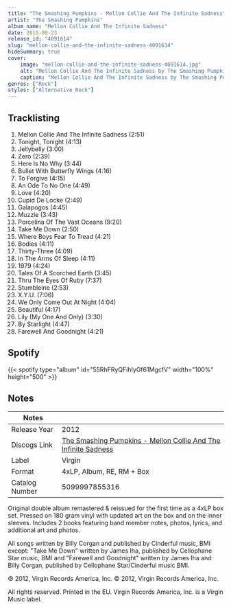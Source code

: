 ```yaml
---
title: "The Smashing Pumpkins - Mellon Collie And The Infinite Sadness"
artist: "The Smashing Pumpkins"
album_name: "Mellon Collie And The Infinite Sadness"
date: 2015-09-23
release_id: "4091614"
slug: "mellon-collie-and-the-infinite-sadness-4091614"
hideSummary: true
cover:
    image: "mellon-collie-and-the-infinite-sadness-4091614.jpg"
    alt: "Mellon Collie And The Infinite Sadness by The Smashing Pumpkins"
    caption: "Mellon Collie And The Infinite Sadness by The Smashing Pumpkins"
genres: ["Rock"]
styles: ["Alternative Rock"]
---
```

## Tracklisting
1. Mellon Collie And The Infinite Sadness (2:51)
2. Tonight, Tonight (4:13)
3. Jellybelly (3:00)
4. Zero (2:39)
5. Here Is No Why (3:44)
6. Bullet With Butterfly Wings (4:16)
7. To Forgive (4:15)
8. An Ode To No One (4:49)
9. Love (4:20)
10. Cupid De Locke (2:49)
11. Galapogos (4:45)
12. Muzzle (3:43)
13. Porcelina Of The Vast Oceans (9:20)
14. Take Me Down (2:50)
15. Where Boys Fear To Tread (4:21)
16. Bodies (4:11)
17. Thirty-Three (4:09)
18. In The Arms Of Sleep (4:11)
19. 1979 (4:24)
20. Tales Of A Scorched Earth (3:45)
21. Thru The Eyes Of Ruby (7:37)
22. Stumbleine (2:53)
23. X.Y.U. (7:06)
24. We Only Come Out At Night (4:04)
25. Beautiful (4:17)
26. Lily (My One And Only) (3:30)
27. By Starlight (4:47)
28. Farewell And Goodnight (4:21)
## Spotify
{{< spotify type="album" id="55RhFRyQFihIyGf61MgcfV" width="100%" height="500" >}}


## Notes
| Notes          |             |
| ---------------| ----------- |
| Release Year   | 2012 |
| Discogs Link   | [The Smashing Pumpkins - Mellon Collie And The Infinite Sadness](https://www.discogs.com/release/4091614-The-Smashing-Pumpkins-Mellon-Collie-And-The-Infinite-Sadness) |
| Label          | Virgin |
| Format         | 4xLP, Album, RE, RM + Box |
| Catalog Number | 5099997855316 |

Original double album remastered & reissued for the first time as a 4xLP box set. Pressed on 180 gram vinyl with updated art on the box and on the inner sleeves. Includes 2 books featuring band member notes, photos, lyrics, and additional art and photos.  All songs written by Billy Corgan and published by Cinderful music, BMI except: "Take Me Down" written by James Iha, published by Cellophane Star music, BMI and "Farewell and Goodnight" written by James Iha and Billy Corgan, published by Cellophane Star/Cinderful music BMI.  ℗ 2012, Virgin Records America, Inc. © 2012, Virgin Records America, Inc.   All rights reserved. Printed in the EU. Virgin Records America, Inc. is a Virgin Music label.
